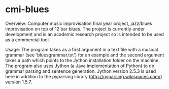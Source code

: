 cmi-blues
=========

Overview: Computer music improvisation final year project, jazz/blues improvisation on top of 12 bar blues.
The project is currently under development and is an academic research project so is intended to be used as a commercial tool.

Usage: The program takes as a first argument in a text file with a musical grammar (see 'bluesgrammar.txt') for an example and 
the second argument takes a path which points to the Jython installation folder on the machine.
The program also uses Jython (a Java implementation of Python) to do grammar parsing and sentence generation. 
Jython version 2.5.3 is used here in addition to the pyparsing library (http://pyparsing.wikispaces.com/) version 1.5.7.
